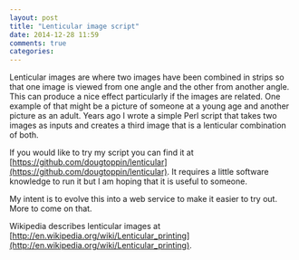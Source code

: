 ```yaml
---
layout: post
title: "Lenticular image script"
date: 2014-12-28 11:59
comments: true
categories: 
---
```

Lenticular images are where two images have been combined in strips so that one image is viewed from one angle and the other from another angle.
This can produce a nice effect particularly if the images are related.
One example of that might be a picture of someone at a young age and another picture as an adult.
Years ago I wrote a simple Perl script that takes two images as inputs and creates a third image that is a lenticular combination of both.

If you would like to try my script you can find it at [https://github.com/dougtoppin/lenticular](https://github.com/dougtoppin/lenticular).
It requires a little software knowledge to run it but I am hoping that it is useful to someone.

My intent is to evolve this into a web service to make it easier to try out.
More to come on that.

Wikipedia describes lenticular images at [http://en.wikipedia.org/wiki/Lenticular_printing](http://en.wikipedia.org/wiki/Lenticular_printing).
